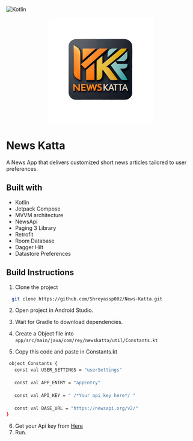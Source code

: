 ![Kotlin](https://img.shields.io/badge/kotlin-%237F52FF.svg?style=for-the-badge&logo=kotlin&logoColor=white)

<div align="center">
  <img src="https://github.com/Shreyassp002/News-Katta/raw/main/app/src/main/res/drawable/ic_news_katta.png" alt="News Katta Logo" width="280"/>
</div>

# News Katta
A News App that delivers customized short news articles tailored to user preferences.

## Built with

- Kotlin
- Jetpack Compose
- MVVM architecture
- NewsApi
- Paging 3 Library
- Retrofit
- Room Database
- Dagger Hilt
- Datastore Preferences

## Build Instructions

1) Clone the project

```bash
  git clone https://github.com/Shreyassp002/News-Katta.git
```

2) Open project in Android Studio.


3) Wait for Gradle to download dependencies.
4) Create a Object file into `app/src/main/java/com/rey/newskatta/util/Constants.kt`
5) Copy this code and paste in Constants.kt
   
 ```bash
  object Constants {
    const val USER_SETTINGS = "userSettings"

    const val APP_ENTRY = "appEntry"

    const val API_KEY = " /*Your api key here*/ "

    const val BASE_URL = "https://newsapi.org/v2/"
}
```

6) Get your Api key from [Here](https://newsapi.org/)
7) Run.
